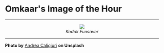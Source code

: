 # Omkaar's Image of the Hour

---

<div align="center">

<a href="https://unsplash.com/photos/a-shadowy-figure-stands-on-a-sandy-field-GbIdVzy4gnY">
  <img src="https://images.unsplash.com/photo-1751904083454-2ce5f84cb943?crop=entropy&cs=tinysrgb&fit=max&fm=jpg&ixid=M3w3NjA2Nzh8MHwxfHJhbmRvbXx8fHx8fHx8fDE3NTQ1MzIwMDB8&ixlib=rb-4.1.0&q=80&w=1080" style="max-width:100%; height:auto;">
</a>

<br>
<i>Kodak Funsaver</i>

</div>

---

**Photo by** [Andrea Caligiuri](https://unsplash.com/@andreacaligiuri) **on Unsplash**
